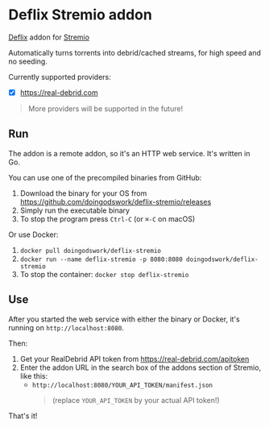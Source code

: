 Deflix Stremio addon
====================

[Deflix](https://deflix.tv) addon for [Stremio](https://stremio.com)

Automatically turns torrents into debrid/cached streams, for high speed and no seeding.

Currently supported providers:

- [x] <https://real-debrid.com>

> More providers will be supported in the future!

Run
---

The addon is a remote addon, so it's an HTTP web service. It's written in Go.

You can use one of the precompiled binaries from GitHub:

1. Download the binary for your OS from <https://github.com/doingodswork/deflix-stremio/releases>
2. Simply run the executable binary
3. To stop the program press `Ctrl-C` (or `⌘-C` on macOS)

Or use Docker:

1. `docker pull doingodswork/deflix-stremio`
2. `docker run --name deflix-stremio -p 8080:8080 doingodswork/deflix-stremio`
3. To stop the container: `docker stop deflix-stremio`

Use
---

After you started the web service with either the binary or Docker, it's running on `http://localhost:8080`.

Then:

1. Get your RealDebrid API token from <https://real-debrid.com/apitoken>
2. Enter the addon URL in the search box of the addons section of Stremio, like this:
   - `http://localhost:8080/YOUR_API_TOKEN/manifest.json`  
     > (replace `YOUR_API_TOKEN` by your actual API token!)

That's it!
